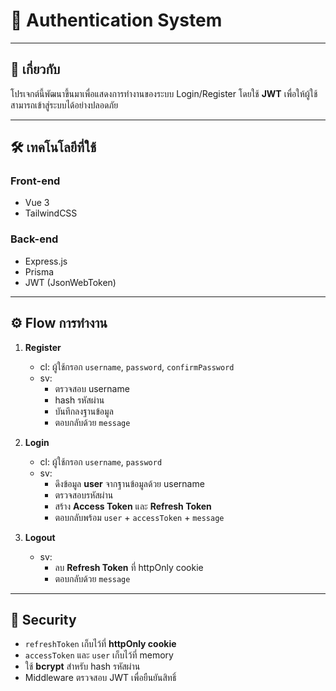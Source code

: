 # 🔐 Authentication System

---

## 📖 เกี่ยวกับ

โปรเจกต์นี้พัฒนาขึ้นมาเพื่อแสดงการทำงานของระบบ Login/Register โดยใช้ **JWT** เพื่อให้ผู้ใช้สามารถเข้าสู่ระบบได้อย่างปลอดภัย

---

## 🛠 เทคโนโลยีที่ใช้

### Front-end
  - Vue 3
  - TailwindCSS

### Back-end
  - Express.js
  - Prisma
  - JWT (JsonWebToken)

---

## ⚙️ Flow การทำงาน
1. **Register**
   - cl: ผู้ใช้กรอก `username`, `password`, `confirmPassword`
   - sv:
     - ตรวจสอบ username
     - hash รหัสผ่าน
     - บันทึกลงฐานข้อมูล
     - ตอบกลับด้วย `message`

2. **Login**
   - cl: ผู้ใช้กรอก `username`, `password`
   - sv:
     - ดึงข้อมูล **user** จากฐานข้อมูลด้วย username
     - ตรวจสอบรหัสผ่าน
     - สร้าง **Access Token** และ **Refresh Token**
     - ตอบกลับพร้อม `user` + `accessToken` + `message`

3. **Logout**
   - sv:
     - ลบ **Refresh Token** ที่ httpOnly cookie
     - ตอบกลับด้วย `message`

---

## 🔐 Security
- `refreshToken` เก็บไว้ที่ **httpOnly cookie**
- `accessToken` และ `user` เก็บไว้ที่ memory
- ใช้ **bcrypt** สำหรับ hash รหัสผ่าน
- Middleware ตรวจสอบ JWT เพื่อยืนยันสิทธิ์
